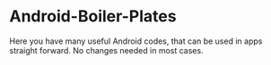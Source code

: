 # Android-Boiler-Plates

Here you have many useful Android codes, that can be used in apps straight forward.
No changes needed in most cases. 

